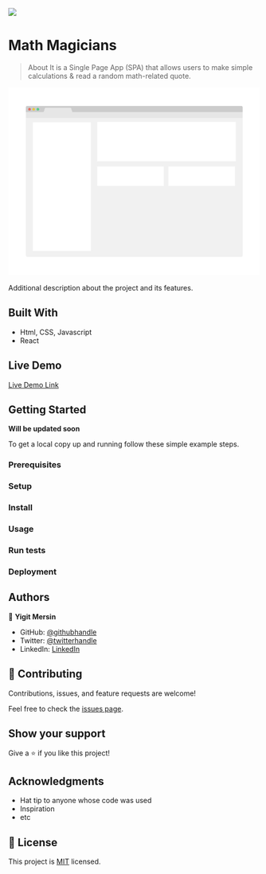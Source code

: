 ![](https://img.shields.io/badge/Microverse-blueviolet)

# Math Magicians

> About
> It is a Single Page App (SPA) that allows users to make simple calculations & read a random math-related quote.

![screenshot](./app_screenshot.png)

Additional description about the project and its features.

## Built With

- Html, CSS, Javascript
- React

## Live Demo

[Live Demo Link](https://livedemo.com)

## Getting Started

**Will be updated soon**

To get a local copy up and running follow these simple example steps.

### Prerequisites

### Setup

### Install

### Usage

### Run tests

### Deployment

## Authors

👤 **Yigit Mersin**

- GitHub: [@githubhandle](https://github.com/yigitm)
- Twitter: [@twitterhandle](https://twitter.com/ygtmrsn)
- LinkedIn: [LinkedIn](linkedin.com/in/yigitmersin)

## 🤝 Contributing

Contributions, issues, and feature requests are welcome!

Feel free to check the [issues page](https://github.com/yigitm/math-magicians/issues).

## Show your support

Give a ⭐️ if you like this project!

## Acknowledgments

- Hat tip to anyone whose code was used
- Inspiration
- etc

## 📝 License

This project is [MIT](./MIT.md) licensed.
